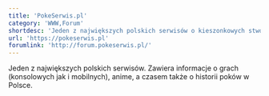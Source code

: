 ```yaml
---
title: 'PokeSerwis.pl'
category: 'WWW,Forum'
shortdesc: 'Jeden z największych polskich serwisów o kieszonkowych stworkach'
url: 'https://pokeserwis.pl'
forumlink: 'http://forum.pokeserwis.pl/'
---
```

Jeden z największych polskich serwisów. Zawiera informacje o grach (konsolowych jak i mobilnych), anime, a czasem także o historii poków w Polsce.